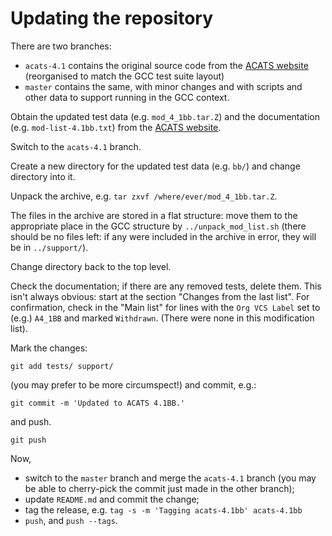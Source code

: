 # Updating the repository #

There are two branches:

* `acats-4.1` contains the original source code from the [ACATS website][Ada-Auth] (reorganised to match the GCC test suite layout)
* `master` contains the same, with minor changes and with scripts and other data to support running in the GCC context.

Obtain the updated test data (e.g. `mod_4_1bb.tar.Z`) and the documentation (e.g. `mod-list-4.1bb.txt`) from the [ACATS website][Ada-Auth].

Switch to the `acats-4.1` branch.

Create a new directory for the updated test data (e.g. `bb/`) and change directory into it.

Unpack the archive, e.g. `tar zxvf /where/ever/mod_4_1bb.tar.Z`.

The files in the archive are stored in a flat structure: move them to the appropriate place in the GCC structure by `../unpack_mod_list.sh` (there should be no files left: if any were included in the archive in error, they will be in `../support/`).

Change directory back to the top level.

Check the documentation; if there are any removed tests, delete them. This isn't always obvious: start at the section "Changes from the last list". For confirmation, check in the "Main list" for lines with the `Org VCS Label` set to (e.g.) `A4_1BB` and marked `Withdrawn`. (There were none in this modification list).

Mark the changes:
```
git add tests/ support/
```
(you may prefer to be more circumspect!) and commit, e.g.:
```
git commit -m 'Updated to ACATS 4.1BB.'
```
and push.
```
git push
```
Now,

* switch to the `master` branch and merge the `acats-4.1` branch (you may be able to cherry-pick the commit just made in the other branch);
* update `README.md` and commit the change;
* tag the release, e.g. `tag -s -m 'Tagging acats-4.1bb' acats-4.1bb`
* `push`, and `push --tags`.

[Ada-Auth]: http://www.ada-auth.org/acats.html
